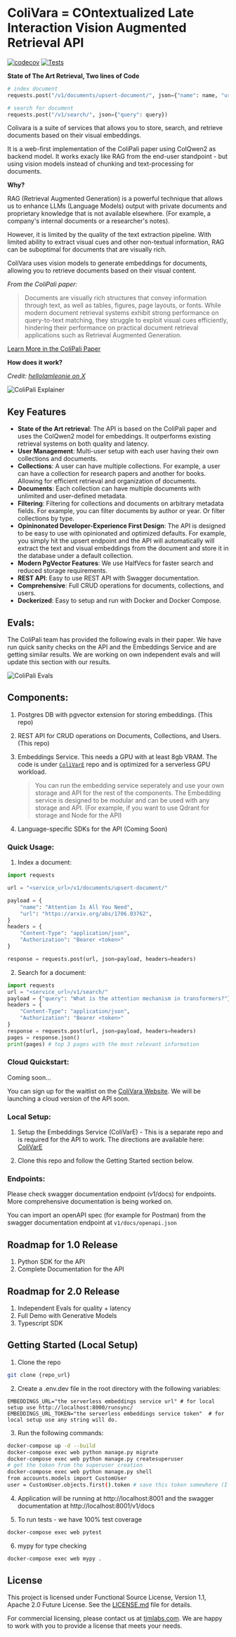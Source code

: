 # ColiVara = COntextualized Late Interaction Vision Augmented Retrieval API

[![codecov](https://codecov.io/gh/tjmlabs/ColiVara/branch/main/graph/badge.svg)](https://codecov.io/gh/tjmlabs/ColiVara) [![Tests](https://github.com/tjmlabs/ColiVara/actions/workflows/test.yml/badge.svg)](https://github.com/tjmlabs/Colivara/actions/workflows/test.yml)

**State of The Art Retrieval, Two lines of Code**

```python
# index document
requests.post("/v1/documents/upsert-document/", json={"name": name, "url": url})

# search for document
requests.post("/v1/search/", json={"query": query})
```

Colivara is a suite of services that allows you to store, search, and retrieve documents based on their visual embeddings.

It is a web-first implementation of the ColiPali paper using ColQwen2 as backend model. It works exacly like RAG from the end-user standpoint - but using vision models instead of chunking and text-processing for documents.

**Why?**

RAG (Retrieval Augmented Generation) is a powerful technique that allows us to enhance LLMs (Language Models) output with private documents and proprietary knowledge that is not available elsewhere. (For example, a company's internal documents or a researcher's notes).

However, it is limited by the quality of the text extraction pipeline. With limited ability to extract visual cues and other non-textual information, RAG can be suboptimal for documents that are visually rich.

ColiVara uses vision models to generate embeddings for documents, allowing you to retrieve documents based on their visual content.

_From the ColiPali paper:_

> Documents are visually rich structures that convey information through text, as well as tables, figures, page layouts, or fonts. While modern document retrieval systems exhibit strong performance on query-to-text matching, they struggle to exploit visual cues efficiently, hindering their performance on practical document retrieval applications such as Retrieval Augmented Generation.

[Learn More in the ColiPali Paper](https://arxiv.org/abs/2407.01449)

**How does it work?**

_Credit: [helloIamleonie on X](https://x.com/helloiamleonie)_

![ColiPali Explainer](docs/colipali-explainer.jpg)

## Key Features

- **State of the Art retrieval**: The API is based on the ColiPali paper and uses the ColQwen2 model for embeddings. It outperforms existing retrieval systems on both quality and latency.
- **User Management**: Multi-user setup with each user having their own collections and documents.
- **Collections**: A user can have multiple collections. For example, a user can have a collection for research papers and another for books. Allowing for efficient retrieval and organization of documents.
- **Documents**: Each collection can have multiple documents with unlimited and user-defined metadata.
- **Filtering**: Filtering for collections and documents on arbitrary metadata fields. For example, you can filter documents by author or year. Or filter collections by type.
- **Opininonated Developer-Experience First Design**: The API is designed to be easy to use with opinionated and optimized defaults. For example, you simply hit the upsert endpoint and the API will automatically will extract the text and visual embeddings from the document and store it in the database under a default collection.
- **Modern PgVector Features**: We use HalfVecs for faster search and reduced storage requirements.
- **REST API**: Easy to use REST API with Swagger documentation.
- **Comprehensive**: Full CRUD operations for documents, collections, and users.
- **Dockerized**: Easy to setup and run with Docker and Docker Compose.

## Evals:

The ColiPali team has provided the following evals in their paper. We have run quick sanity checks on the API and the Embeddings Service and are getting similar results. We are working on own independent evals and will update this section with our results.

![ColiPali Evals](docs/colipali-evals.png)

## Components:

1. Postgres DB with pgvector extension for storing embeddings. (This repo)
2. REST API for CRUD operations on Documents, Collections, and Users. (This repo)
3. Embeddings Service. This needs a GPU with at least 8gb VRAM. The code is under [`ColiVarE`](https://github.com/tjmlabs/ColiVarE) repo and is optimized for a serverless GPU workload.

   > You can run the embedding service seperately and use your own storage and API for the rest of the components. The Embedding service is designed to be modular and can be used with any storage and API. (For example, if you want to use Qdrant for storage and Node for the API)

4. Language-specific SDKs for the API (Coming Soon)

### Quick Usage:

1. Index a document:

```python
import requests

url = "<service_url>/v1/documents/upsert-document/"

payload = {
    "name": "Attention Is All You Need",
    "url": "https://arxiv.org/abs/1706.03762",
}
headers = {
    "Content-Type": "application/json",
    "Authorization": "Bearer <token>"
}

response = requests.post(url, json=payload, headers=headers)
```

2. Search for a document:

```python
import requests
url = "<service_url>/v1/search/"
payload = {"query": "What is the attention mechanism in transformers?"}
headers = {
    "Content-Type": "application/json",
    "Authorization": "Bearer <token>"
}
response = requests.post(url, json=payload, headers=headers)
pages = response.json()
print(pages) # top 3 pages with the most relevant information
```

### Cloud Quickstart:

Coming soon...

You can sign up for the waitlist on the [ColiVara Website](https://colivara.com). We will be launching a cloud version of the API soon.

### Local Setup:

1. Setup the Embeddings Service (ColiVarE) - This is a separate repo and is required for the API to work. The directions are available here: [ColiVarE](https://github.com/tjmlabs/ColiVarE/blob/main/readme.md)

2. Clone this repo and follow the Getting Started section below.

### Endpoints:

Please check swagger documentation endpoint (v1/docs) for endpoints. More comprehensive documentation is being worked on.

You can import an openAPI spec (for example for Postman) from the swagger documentation endpoint at `v1/docs/openapi.json`

## Roadmap for 1.0 Release

1.  Python SDK for the API
2.  Complete Documentation for the API

## Roadmap for 2.0 Release

1. Independent Evals for quality + latency
2. Full Demo with Generative Models
3. Typescript SDK

## Getting Started (Local Setup)

1. Clone the repo

```bash
git clone {repo_url}
```

2. Create a .env.dev file in the root directory with the following variables:

```
EMBEDDINGS_URL="the serverless embeddings service url" # for local setup use http://localhost:8000/runsync/
EMBEDDINGS_URL_TOKEN="the serverless embeddings service token"  # for local setup use any string will do.
```

3. Run the following commands:

```bash
docker-compose up -d --build
docker-compose exec web python manage.py migrate
docker-compose exec web python manage.py createsuperuser
# get the token from the superuser creation
docker-compose exec web python manage.py shell
from accounts.models import CustomUser
user = CustomUser.objects.first().token # save this token somewhere (I will make this easier in the future)
```

4. Application will be running at http://localhost:8001 and the swagger documentation at http://localhost:8001/v1/docs

5. To run tests - we have 100% test coverage

```bash
docker-compose exec web pytest
```

6. mypy for type checking

```bash
docker-compose exec web mypy .
```

## License

This project is licensed under Functional Source License, Version 1.1, Apache 2.0 Future License. See the [LICENSE.md](LICENSE.md) file for details.

For commercial licensing, please contact us at [tjmlabs.com](https://tjmlabs.com). We are happy to work with you to provide a license that meets your needs.
